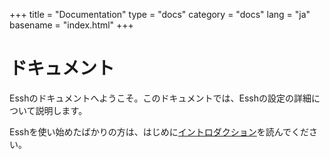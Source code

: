+++
title = "Documentation"
type = "docs"
category = "docs"
lang = "ja"
basename = "index.html"
+++


# ドキュメント

Esshのドキュメントへようこそ。このドキュメントでは、Esshの設定の詳細について説明します。

Esshを使い始めたばかりの方は、はじめに[イントロダクション](/intro/ja/index.html)を読んでください。
